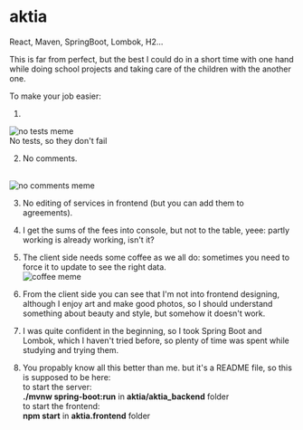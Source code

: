 # aktia
React, Maven, SpringBoot, Lombok, H2... 


This is far from perfect, but the best I could do in a short time with one hand while doing school projects and taking care of the children with the another one.

To make your job easier:<br>
1. <br>
![no tests meme](https://i.imgflip.com/1o8gaf.jpg)
<br> 
No tests, so they don't fail<br> 

2. No comments. <br> <br> 

![no comments meme](https://pics.me.me/mr-drinks-on-me-mr-drinksonme-a-programmer-was-arrested-for-39921265.png)<br> 

3. No editing of services in frontend (but you can add them to agreements).<br> 

4. I get the sums of the fees into console, but not to the table, yeee: partly working is already working, isn't it?<br> 

5. The client side needs some coffee as we all do: sometimes you need to force it to update to see the right data. <br> 
![coffee meme](https://i.redd.it/m81rx5gx59s01.png)<br> 

6. From the client side you can see that I'm not into frontend designing, <br> 
although I enjoy art and make good photos, so I should understand something about beauty and style, but somehow it doesn't work.<br>  

7. I was quite confident in the beginning, so I took Spring Boot and Lombok, which I haven't tried before, so plenty of time was spent while studying and trying them. <br> 

8. You propably know all this better than me. but it's a README file, so this is supposed to be here:<br> 
to start the server:<br> 
<strong>./mvnw spring-boot:run</strong> in <strong>aktia/aktia_backend</strong> folder<br>
to start the frontend:<br>
<strong>npm start</strong> in <strong>aktia.frontend</strong> folder
